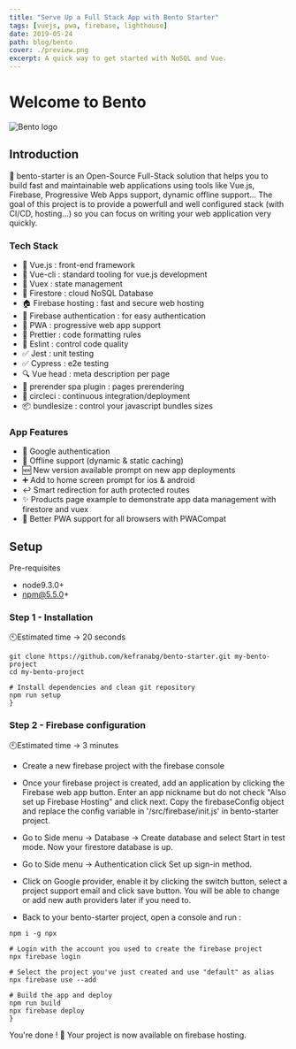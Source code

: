 ```yaml
---
title: "Serve Up a Full Stack App with Bento Starter"
tags: [vuejs, pwa, firebase, lighthouse]
date: 2019-05-24
path: blog/bento
cover: ./preview.png
excerpt: A quick way to get started with NoSQL and Vue.
---
```


# Welcome to Bento

![Bento logo](./bento-2.png "The Bento Stack")

## Introduction

🍱 bento-starter is an Open-Source Full-Stack solution that helps you to build fast and maintainable web applications using tools like Vue.js, Firebase, Progressive Web Apps support, dynamic offline support... The goal of this project is to provide a powerfull and well configured stack (with CI/CD, hosting...) so you can focus on writing your web application very quickly.


### Tech Stack

* 🤘 Vue.js : front-end framework
* 🔧 Vue-cli : standard tooling for vue.js development
* 🔁 Vuex : state management
* 💾 Firestore : cloud NoSQL Database
* 🏠 Firebase hosting : fast and secure web hosting
* 👤 Firebase authentication : for easy authentication
* 📱 PWA : progressive web app support
* 💄 Prettier : code formatting rules
* 🚨 Eslint : control code quality
* ✅ Jest : unit testing
* ✅ Cypress : e2e testing
* 🔍 Vue head : meta description per page
* 📄 prerender spa plugin : pages prerendering
* 💚 circleci : continuous integration/deployment
* 📦 bundlesize : control your javascript bundles sizes

### App Features

* 👤 Google authentication
* 📴 Offline support (dynamic & static caching)
* 🆕 New version available prompt on new app deployments
* ➕ Add to home screen prompt for ios & android
* ↩️ Smart redirection for auth protected routes
* ✨ Products page example to demonstrate app data management with firestore and vuex
* 💪 Better PWA support for all browsers with PWACompat

## Setup

Pre-requisites

* node9.3.0+
* npm@5.5.0+

### Step 1 - Installation

🕙Estimated time → 20 seconds 

```
git clone https://github.com/kefranabg/bento-starter.git my-bento-project
cd my-bento-project

# Install dependencies and clean git repository
npm run setup
}
```
### Step 2 - Firebase configuration
🕙Estimated time → 3 minutes 

* Create a new firebase project with the firebase console

* Once your firebase project is created, add an application by clicking the Firebase web app button. Enter an app nickname but do not check "Also set up Firebase Hosting" and click next. Copy the firebaseConfig object and replace the config variable in '/src/firebase/init.js' in bento-starter project.

* Go to Side menu → Database → Create database and select Start in test mode. Now your firestore database is up.
* Go to Side menu → Authentication click Set up sign-in method.

* Click on Google provider, enable it by clicking the switch button, select a project support email and click save button. You will be able to change or add new auth providers later if you need to.

* Back to your bento-starter project, open a console and run :

```
npm i -g npx

# Login with the account you used to create the firebase project
npx firebase login

# Select the project you've just created and use "default" as alias
npx firebase use --add

# Build the app and deploy
npm run build
npx firebase deploy
}
```

You're done ! 🎉
Your project is now available on firebase hosting.
